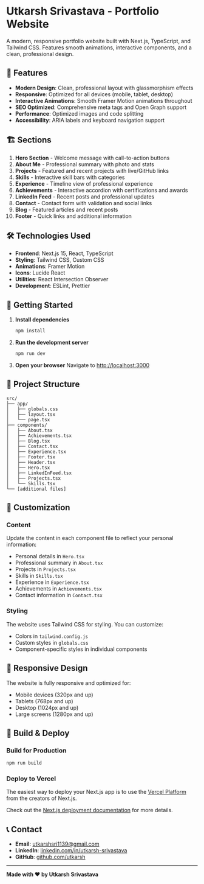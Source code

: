 # Utkarsh Srivastava - Portfolio Website

A modern, responsive portfolio website built with Next.js, TypeScript, and Tailwind CSS. Features smooth animations, interactive components, and a clean, professional design.

## 🚀 Features

- **Modern Design**: Clean, professional layout with glassmorphism effects
- **Responsive**: Optimized for all devices (mobile, tablet, desktop)
- **Interactive Animations**: Smooth Framer Motion animations throughout
- **SEO Optimized**: Comprehensive meta tags and Open Graph support
- **Performance**: Optimized images and code splitting
- **Accessibility**: ARIA labels and keyboard navigation support

## 🏗️ Sections

1. **Hero Section** - Welcome message with call-to-action buttons
2. **About Me** - Professional summary with photo and stats
3. **Projects** - Featured and recent projects with live/GitHub links
4. **Skills** - Interactive skill bars with categories
5. **Experience** - Timeline view of professional experience
6. **Achievements** - Interactive accordion with certifications and awards
7. **LinkedIn Feed** - Recent posts and professional updates
8. **Contact** - Contact form with validation and social links
9. **Blog** - Featured articles and recent posts
10. **Footer** - Quick links and additional information

## 🛠️ Technologies Used

- **Frontend**: Next.js 15, React, TypeScript
- **Styling**: Tailwind CSS, Custom CSS
- **Animations**: Framer Motion
- **Icons**: Lucide React
- **Utilities**: React Intersection Observer
- **Development**: ESLint, Prettier

## 🚀 Getting Started

1. **Install dependencies**
   ```bash
   npm install
   ```

2. **Run the development server**
   ```bash
   npm run dev
   ```

3. **Open your browser**
   Navigate to [http://localhost:3000](http://localhost:3000)

## 📁 Project Structure

```
src/
├── app/
│   ├── globals.css
│   ├── layout.tsx
│   └── page.tsx
├── components/
│   ├── About.tsx
│   ├── Achievements.tsx
│   ├── Blog.tsx
│   ├── Contact.tsx
│   ├── Experience.tsx
│   ├── Footer.tsx
│   ├── Header.tsx
│   ├── Hero.tsx
│   ├── LinkedInFeed.tsx
│   ├── Projects.tsx
│   └── Skills.tsx
└── [additional files]
```

## 🎨 Customization

### Content
Update the content in each component file to reflect your personal information:
- Personal details in `Hero.tsx`
- Professional summary in `About.tsx`
- Projects in `Projects.tsx`
- Skills in `Skills.tsx`
- Experience in `Experience.tsx`
- Achievements in `Achievements.tsx`
- Contact information in `Contact.tsx`

### Styling
The website uses Tailwind CSS for styling. You can customize:
- Colors in `tailwind.config.js`
- Custom styles in `globals.css`
- Component-specific styles in individual components

## 📱 Responsive Design

The website is fully responsive and optimized for:
- Mobile devices (320px and up)
- Tablets (768px and up)
- Desktop (1024px and up)
- Large screens (1280px and up)

## 🔧 Build & Deploy

### Build for Production
```bash
npm run build
```

### Deploy to Vercel
The easiest way to deploy your Next.js app is to use the [Vercel Platform](https://vercel.com/new?utm_medium=default-template&filter=next.js&utm_source=create-next-app&utm_campaign=create-next-app-readme) from the creators of Next.js.

Check out the [Next.js deployment documentation](https://nextjs.org/docs/app/building-your-application/deploying) for more details.

## 📞 Contact

- **Email**: utkarshsri1139@gmail.com
- **LinkedIn**: [linkedin.com/in/utkarsh-srivastava](https://linkedin.com/in/utkarshsri1139)
- **GitHub**: [github.com/utkarsh](https://github.com/utkarshsrivastava1139)

---

**Made with ❤️ by Utkarsh Srivastava**
